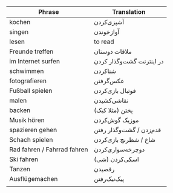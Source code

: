 
| Phrase                      | Translation                |
| --------------------------- | -------------------------- |
| kochen                      | آشپزی‌کردن                 |
| singen                      | آوازخوندن                  |
| lesen                       | to read                    |
| Freunde treffen             | ملاقات دوستان              |
| im Internet surfen          | در اینترنت گشت‌و‌گذار کردن |
| schwimmen                   | شناکردن                    |
| fotografieren               | عکس‌گرفتن                  |
| Fußball spielen             | فوتبال بازی‌کردن           |
| malen                       | نقاشی‌کشیدن                |
| backen                      | پختن (مثلا کیک)            |
| Musik hören                 | موزیک گوش‌کردن             |
| spazieren gehen             | قدم‌زدن / گشت‌و‌گذار رفتن  |
| Schach spielen              | شاخ / شطرنج بازی‌کردن      |
| Rad fahren / Fahrrad fahren | دوچرخه‌سواری‌کردن          |
| Ski fahren                  | اسکی‌کردن (شی)             |
| Tanzen                      | رقصیدن                     |
| Ausflügemachen              | پیک‌نیک‌رفتن               |
|                             |                            |
